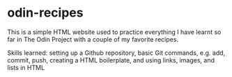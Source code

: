 # odin-recipes

This is a simple HTML website used to practice everything I have learnt so far in The Odin Project with a couple of my favorite recipes.

Skills learned: setting up a Github repository, basic Git commands, e.g. add, commit, push, creating a HTML boilerplate, and using links, images, and lists in HTML